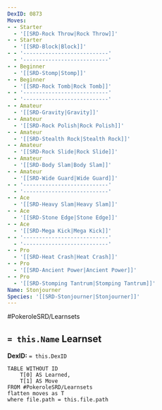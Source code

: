 ```yaml
---
DexID: 0873
Moves:
- - Starter
  - '[[SRD-Rock Throw|Rock Throw]]'
- - Starter
  - '[[SRD-Block|Block]]'
- - '---------------------------'
  - '---------------------------'
- - Beginner
  - '[[SRD-Stomp|Stomp]]'
- - Beginner
  - '[[SRD-Rock Tomb|Rock Tomb]]'
- - '---------------------------'
  - '---------------------------'
- - Amateur
  - '[[SRD-Gravity|Gravity]]'
- - Amateur
  - '[[SRD-Rock Polish|Rock Polish]]'
- - Amateur
  - '[[SRD-Stealth Rock|Stealth Rock]]'
- - Amateur
  - '[[SRD-Rock Slide|Rock Slide]]'
- - Amateur
  - '[[SRD-Body Slam|Body Slam]]'
- - Amateur
  - '[[SRD-Wide Guard|Wide Guard]]'
- - '---------------------------'
  - '---------------------------'
- - Ace
  - '[[SRD-Heavy Slam|Heavy Slam]]'
- - Ace
  - '[[SRD-Stone Edge|Stone Edge]]'
- - Ace
  - '[[SRD-Mega Kick|Mega Kick]]'
- - '---------------------------'
  - '---------------------------'
- - Pro
  - '[[SRD-Heat Crash|Heat Crash]]'
- - Pro
  - '[[SRD-Ancient Power|Ancient Power]]'
- - Pro
  - '[[SRD-Stomping Tantrum|Stomping Tantrum]]'
Name: Stonjourner
Species: '[[SRD-Stonjourner|Stonjourner]]'
---
```


#PokeroleSRD/Learnsets

## `= this.Name` Learnset

**DexID:** `= this.DexID`

```dataview
TABLE WITHOUT ID
    T[0] AS Learned,
    T[1] AS Move
FROM #PokeroleSRD/Learnsets
flatten moves as T
where file.path = this.file.path
```
